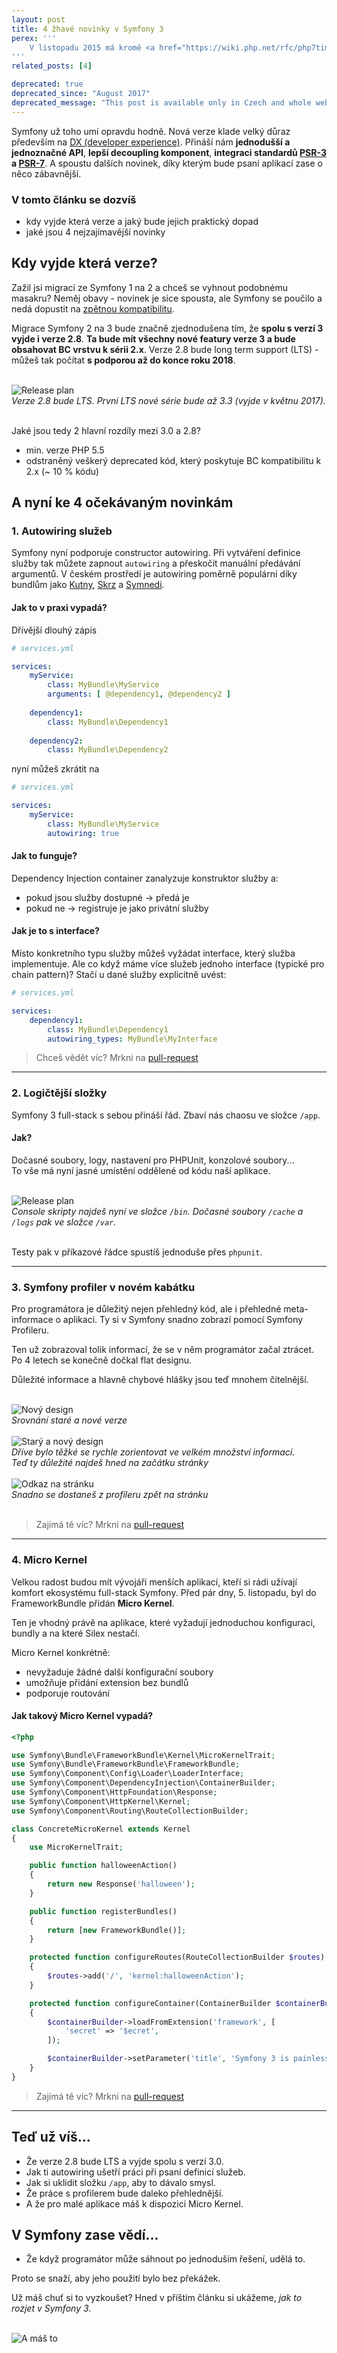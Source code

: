 ```yaml
---
layout: post
title: 4 žhavé novinky v Symfony 3
perex: '''
    V listopadu 2015 má kromě <a href="https://wiki.php.net/rfc/php7timeline">PHP 7</a> a <a href="https://www.drupal.org/node/2605142">Drupalu 8</a>, vyjít i Symfony 3. <strong>Jaké přináší změny a novinky?</strong>
'''
related_posts: [4]

deprecated: true
deprecated_since: "August 2017"
deprecated_message: "This post is available only in Czech and whole website was moved to English."
---
```


Symfony už toho umí opravdu hodně. Nová verze klade velký důraz především na [DX (developer experience)](http://symfony.com/blog/making-the-symfony-experience-exceptional). Přináší nám **jednodušší a jednoznačné API**, **lepší decoupling komponent**, **integraci standardů [PSR-3](http://www.php-fig.org/psr/psr-3/) a [PSR-7](http://symfony.com/doc/current/cookbook/psr7.html)**. A spoustu dalších novinek, díky kterým bude psaní aplikací zase o něco zábavnější.


### V tomto článku se dozvíš

- kdy vyjde která verze a jaký bude jejich praktický dopad
- jaké jsou 4 nejzajímavější novinky

## Kdy vyjde která verze?

Zažil jsi migraci ze Symfony 1 na 2 a chceš se vyhnout podobnému masakru? Neměj obavy - novinek je sice spousta, ale Symfony se poučilo a nedá dopustit na [zpětnou kompatibilitu](http://symfony.com/doc/current/contributing/code/bc.html).

Migrace Symfony 2 na 3 bude značně zjednodušena tím, že **spolu s verzí 3 vyjde i verze 2.8**. **Ta bude mít všechny nové featury verze 3 a bude obsahovat BC vrstvu k sérii 2.x**. Verze 2.8 bude long term support (LTS) - můžeš tak počítat **s podporou až do konce roku 2018**. 

<br>

<div class="text-center">
    <img src="/assets/images/posts/symfony3/release-plan.png" alt="Release plan">
    <br>
    <em>Verze 2.8 bude LTS. První LTS nové série bude až 3.3 (vyjde v květnu 2017).</em>
</div>

<br>

Jaké jsou tedy 2 hlavní rozdíly mezi 3.0 a 2.8?

- min. verze PHP 5.5
- odstraněný veškerý deprecated kód, který poskytuje BC kompatibilitu k 2.x (~ 10 % kódu)

## A nyní ke 4 očekávaným novinkám

### 1. Autowiring služeb

Symfony nyní podporuje constructor autowiring. Při vytváření definice služby tak můžete zapnout `autowiring` a přeskočit manuální předávání argumentů.
V českém prostředí je autowiring poměrně populární díky bundlům jako [Kutny](https://github.com/kutny/autowiring-bundle), [Skrz](https://github.com/skrz/autowiring-bundle) a [Symnedi](https://github.com/Symnedi/AutowiringBundle). 

#### Jak to v praxi vypadá?

Dřívější dlouhý zápis

```yaml
# services.yml 

services:
	myService:
		class: MyBundle\MyService
    	arguments: [ @dependency1, @dependency2 ]
	
	dependency1:
		class: MyBundle\Dependency1
	
	dependency2:
		class: MyBundle\Dependency2
```

nyní můžeš zkrátit na

```yaml
# services.yml

services:
	myService:
		class: MyBundle\MyService
	    autowiring: true
```

#### Jak to funguje?

Dependency Injection container zanalyzuje konstruktor služby a:

- pokud jsou služby dostupné → předá je
- pokud ne → registruje je jako privátní služby

#### Jak je to s interface?

Místo konkretního typu služby můžeš vyžádat interface, který služba implementuje. Ale co když máme více služeb jednoho interface (typické pro chain pattern)? Stačí u dané služby explicitně uvést:

```yaml
# services.yml

services:   
    dependency1:
	    class: MyBundle\Dependency1
	    autowiring_types: MyBundle\MyInterface
```

<blockquote>
    Chceš vědět víc? Mrkni na
    <a href="https://github.com/symfony/symfony/pull/15613">
        <em class="fa fa-github"></em>
        pull-request
    </a>
</blockquote>

<hr>

### 2. Logičtější složky

Symfony 3 full-stack s sebou přináší řád. Zbaví nás chaosu ve složce `/app`.

#### Jak?

Dočasné soubory, logy, nastavení pro PHPUnit, konzolové soubory...
<br>To vše má nyní jasné umístění oddělené od kódu naší aplikace. 

<br>

<div class="text-center">
    <img src="/assets/images/posts/symfony3/directory-structure.png" alt="Release plan">
    <br>
    <em>
        Console skripty najdeš nyní ve složce <code>/bin</code>.
        Dočasné soubory <code>/cache</code> a <code>/logs</code> pak ve složce <code>/var</code>.
    </em>
</div>

<br>

Testy pak v příkazové řádce spustíš jednoduše přes <code>phpunit</code>.

<hr>

### 3. Symfony profiler v novém kabátku

Pro programátora je důležitý nejen přehledný kód, ale i přehledné meta-informace o aplikaci. Ty si v Symfony snadno zobrazí 
pomocí Symfony Profileru.
 
Ten už zobrazoval tolik informací, že se v něm programátor začal ztrácet. Po 4 letech se konečně dočkal flat designu.
 
Důležité informace a hlavně chybové hlášky jsou teď mnohem čitelnější.

<br>

<div class="text-center">
    <img src="/assets/images/posts/symfony3/profiler-before-after.png" alt="Nový design" style="max-width:60%">
    <br>
    <em>Srovnání staré a nové verze</em>
</div>

<br>

<div class="text-center">
    <img src="/assets/images/posts/symfony3/profiler-old-new.png" alt="Starý a nový design">
    <br>
    <em>
        Dříve bylo těžké se rychle zorientovat ve velkém množství informací.
        <br>Teď ty důležité najdeš hned na začátku stránky
    </em>
</div>

<br>

<div class="text-center">
    <img src="/assets/images/posts/symfony3/profiler-go-back.gif" alt="Odkaz na stránku" style="max-width:60%">
    <br>
    <em>Snadno se dostaneš z profileru zpět na stránku</em>
</div>

<br>

<blockquote>
    Zajímá tě víc? Mrkni na
    <a href="https://github.com/symfony/symfony/pull/15523">
        <em class="fa fa-github"></em>
        pull-request
    </a>
</blockquote>

<hr>

### 4. Micro Kernel

Velkou radost budou mít vývojáři menších aplikací, kteří si rádi užívají komfort ekosystému full-stack Symfony. Před pár dny, 5. listopadu, byl do FrameworkBundle přidán **Micro Kernel**.

Ten je vhodný právě na aplikace, které vyžadují jednoduchou konfiguraci, bundly a na které Silex nestačí.

Micro Kernel konkrétně:

- nevyžaduje žádné další konfigurační soubory
- umožňuje přidání extension bez bundlů 
- podporuje routování 

#### Jak takový Micro Kernel vypadá?

```php
<?php

use Symfony\Bundle\FrameworkBundle\Kernel\MicroKernelTrait;
use Symfony\Bundle\FrameworkBundle\FrameworkBundle;
use Symfony\Component\Config\Loader\LoaderInterface;
use Symfony\Component\DependencyInjection\ContainerBuilder;
use Symfony\Component\HttpFoundation\Response;
use Symfony\Component\HttpKernel\Kernel;
use Symfony\Component\Routing\RouteCollectionBuilder;

class ConcreteMicroKernel extends Kernel
{
    use MicroKernelTrait;

    public function halloweenAction()
    {
        return new Response('halloween');
    }

    public function registerBundles()
    {
        return [new FrameworkBundle()];
    }

    protected function configureRoutes(RouteCollectionBuilder $routes)
    {
        $routes->add('/', 'kernel:halloweenAction');
    }

    protected function configureContainer(ContainerBuilder $containerBuilder, LoaderInterface $loader)
    {
        $containerBuilder->loadFromExtension('framework', [
            'secret' => '$ecret',
        ]);

        $containerBuilder->setParameter('title', 'Symfony 3 is painless');
    }
}
```

<blockquote>
    Zajímá tě víc? Mrkni na
    <a href="https://github.com/symfony/symfony/pull/15990">
        <em class="fa fa-github"></em>
        pull-request
    </a>
</blockquote>

<hr>

## Teď už víš...

- Že verze 2.8 bude LTS a vyjde spolu s verzí 3.0.
- Jak ti autowiring ušetří práci při psaní definicí služeb.
- Jak si uklidit složku `/app`, aby to dávalo smysl.
- Že práce s profilerem bude daleko přehlednější.
- A že pro malé aplikace máš k dispozici Micro Kernel.

## V Symfony zase vědí...

- Že když programátor může sáhnout po jednoduším řešení, udělá to.

Proto se snaží, aby jeho použití bylo bez překážek.

Už máš chuť si to vyzkoušet? Hned v příštím článku si ukážeme, *jak to rozjet v Symfony 3*.

<br>

<div class="text-center">
    <img src="/assets/images/posts/symfony3/you-got-this-meme.png" alt="A máš to">
</div>

<br>
